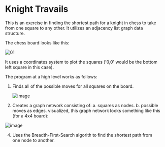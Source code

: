 # Knight Travails

This is an exercise in finding the shortest path for a knight in chess to take from one square to any other. It utilizes an adjacency list graph data structure.

The chess board looks like this:

![01](https://github.com/ethanwhall389/knight-travails/assets/125170834/0e257221-15c4-4127-9d62-a848845f4df8)

It uses a coordinates system to plot the squares ('0,0' would be the bottom left square in this case).

The program at a high level works as follows:
1. Finds all of the possible moves for all squares on the board.

   ![image](https://github.com/ethanwhall389/knight-travails/assets/125170834/70c33e82-39dd-4a31-a3f7-a7addbd9407e)

3. Creates a graph network consisting of:
 a. squares as nodes.
b. possible moves as edges.
   visualized, this graph network looks something like this (for a 4x4 board):

![image](https://github.com/ethanwhall389/knight-travails/assets/125170834/7c109254-c3d1-4ea4-a4e1-2e85404eb78b)

4. Uses the Breadth-First-Search algorith to find the shortest path from one node to another.
